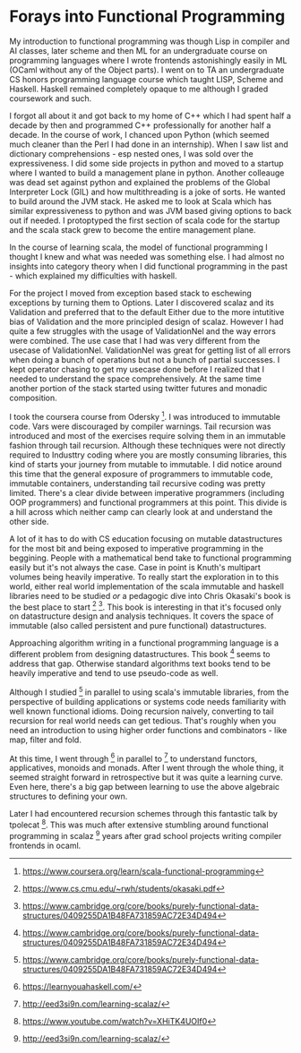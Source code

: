 # Forays into Functional Programming

My introduction to functional programming was though Lisp in compiler and AI classes, later scheme and then
ML for an undergraduate course on programming languages where I wrote frontends astonishingly easily in ML
(OCaml without any of the Object parts). I went on to TA an undergraduate CS honors programming language course
which taught LISP, Scheme and Haskell. Haskell remained completely opaque to me although I graded coursework and such.

I forgot all about it and got back to my home of C++ which I had spent half a decade by then and programmed C++ professionally
for another half a decade. In the course of work, I chanced upon Python (which seemed much cleaner than the Perl I had done in
an internship). When I saw list and dictionary comprehensions - esp nested ones, I was sold over the expressiveness.
I did some side projects in python and moved to a startup where I wanted to build a management plane in python.
Another colleauge was dead set against python and explained the problems of the Global Interpreter Lock (GIL) and how multithreading
is a joke of sorts. He wanted to build around the JVM stack. He asked me to look at Scala which has similar expressiveness to python
and was JVM based giving options to back out if needed. I protoptyped the first section of scala code for the startup and the scala
stack grew to become the entire management plane.

In the course of learning scala, the model of functional programming I thought I knew and what was needed was something else.
I had almost no insights into category theory when I did functional programming in the past - which explained my difficulties with haskell.

For the project I moved from exception based stack to eschewing exceptions by turning them to Options. Later I discovered scalaz and its Validation and preferred that to the default Either due to the more intutitive bias of Validation and the more principled design of scalaz.
However I had quite a few struggles with the usage of ValidationNel and the way errors were combined. The use case that I had was very different
from the usecase of ValidationNel. ValidationNel was great for getting list of all errors when doing a bunch of operations but not a bunch of
partial successes. I kept operator chasing to get my usecase done before I realized that I needed to understand the space comprehensively.
At the same time another portion of the stack started using twitter futures and monadic composition.

I took the coursera course from Odersky [^14]. I was introduced to immutable code. Vars were discouraged by compiler warnings. Tail recursion was
introduced and most of the exercises require solving them in an immutable fashion through tail recursion. Although these techniques were not directly required to Industtry coding where you are mostly consuming libraries, this kind of starts your journey from mutable to immutable.
I did notice around this time that the general exposure of programmers to immutable code, immutable containers, understanding tail recursive coding was pretty limited. There's a clear divide between imperative programmers (including OOP programmers) and functional programmers at this point. This divide is a hill across which neither camp can clearly look at and understand the other side. 

A lot of it has to do with CS education focusing on mutable datastructures for the most bit and being exposed to imperative programming in the beggining. People with a mathematical bend take to functional programming easily but it's not always the case. Case in point is Knuth's multipart volumes being heavily imperative. To really start the exploration in to this world, either real world implementation of the scala immutable and haskell libraries need to be studied *or* a pedagogic dive into Chris Okasaki's book is the best place to start [^16] [^18]. This book is interesting in that it's focused only on datastructure design and analysis techniques. It covers the space of immutable (also called persistent and pure functional) datastructures.

Approaching algorithm writing in a functional programming language is a different problem from designing datastructures. This book [^18] seems to address that gap. Otherwise standard algorithms text books tend to be heavily imperative and tend to use pseudo-code as well.

Although I studied [^18] in parallel to using scala's immutable libraries, from the perspective of building applications or systems code needs familiarity with well known functional idioms. Doing recursion naively, converting to tail recursion for real world needs can get tedious. That's roughly when you need an introduction to using higher order functions and combinators - like map, filter and fold.

At this time, I went through [^13] in parallel to [^12] to understand functors, applicatives, monoids and monads. After I went through
the whole thing, it seemed straight forward in retrospective but it was quite a learning curve. Even here, there's a big gap between learning to use the above algebraic structures to defining your own.

Later I had encountered recursion schemes through this fantastic talk by tpolecat [^11]. This was much
after extensive stumbling around functional programming in scalaz [^12] years after grad school projects
writing compiler frontends in ocaml. 

[^8]: https://youtu.be/09-9LltqWLY?si=CJ1TbuAjvMGPwUX8
[^9]: https://www.youtube.com/watch?v=43XaZEn2aLc&list=PL1a1q1zrmyEwpA2PvYcM1UqE18zekujW-&index=17
[^10]: https://cs.stackexchange.com/questions/109954/writing-a-grammar-for-lambda-calculus
[^11]: https://www.youtube.com/watch?v=XHiTK4UOIf0
[^12]: http://eed3si9n.com/learning-scalaz/
[^13]: https://learnyouahaskell.com/
[^14]: https://www.coursera.org/learn/scala-functional-programming
[^15]: http://systemfw.org/posts/tailrec.html
[^16]: https://www.cs.cmu.edu/~rwh/students/okasaki.pdf
[^17]: https://drive.google.com/file/d/1nuRlrqrRRsxMhX20NTd9YTPVANQi5Of-/view?pli=1
[^18]: https://www.cambridge.org/core/books/purely-functional-data-structures/0409255DA1B48FA731859AC72E34D494

